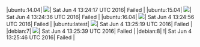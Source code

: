 |ubuntu:14.04| ![](https://cdn.rawgit.com/Neilpang/letest/master/status/ubuntu-14.04.svg?1465046657)| Sat Jun  4 13:24:17 UTC 2016| Failed |
|ubuntu:15.04| ![](https://cdn.rawgit.com/Neilpang/letest/master/status/ubuntu-15.04.svg?1465046676)| Sat Jun  4 13:24:36 UTC 2016| Failed |
|ubuntu:16.04| ![](https://cdn.rawgit.com/Neilpang/letest/master/status/ubuntu-16.04.svg?1465046696)| Sat Jun  4 13:24:56 UTC 2016| Failed |
|ubuntu:latest| ![](https://cdn.rawgit.com/Neilpang/letest/master/status/ubuntu-latest.svg?1465046719)| Sat Jun  4 13:25:19 UTC 2016| Failed |
|debian:7| ![](https://cdn.rawgit.com/Neilpang/letest/master/status/debian-7.svg?1465046739)| Sat Jun  4 13:25:39 UTC 2016| Failed |
|debian:8| \![](https://cdn.rawgit.com/Neilpang/letest/master/status/debian-8.svg?1465046746)| Sat Jun  4 13:25:46 UTC 2016| Failed |
